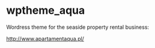 # wptheme_aqua

Wordress theme for the seaside property rental business:

<a href="http://www.apartamentaqua.pl/">http://www.apartamentaqua.pl/</a>
